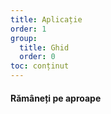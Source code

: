 ```yaml
---
title: Aplicație
order: 1
group: 
  title: Ghid
  order: 0
toc: conținut
---
```


#### Rămâneți pe aproape


